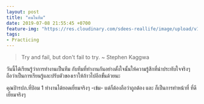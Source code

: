 ```yaml
---
layout: post
title: "คนในทีม"
date: 2019-07-08 21:55:45 +0700
feature-img: "https://res.cloudinary.com/sdees-reallife/image/upload/v1555658919/sample_feature_img.png"
tags:
- Practicing
---
```

> Try and fail, but don't fail to try. ~ Stephen Kaggwa

วันนี้ได้เรียนรู้ว่าการทำงานเป็นทีม กับทีมที่ทำงานกันอย่างตั้งใจนั้นให้ความรู้สึกที่น่าประทับใจจริงๆ ถือว่าเป็นการเรียนรู้และปรับตัวของเราให้ก้าวไปอีกขั้นด้วยนะ

<i class="fa fa-child" style="color:plum"></i>

คุณป้ารปภ.ที่ป้อม 1 ทำงานได้ยอดเยี่ยมจริงๆ -เข้ม- แต่ก็ต้องถือว่าถูกต้อง และ ก็เป็นการทำหน้าที่ ที่ดีเยี่ยมจริงๆ
